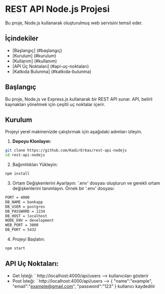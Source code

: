 # REST API Node.js Projesi
Bu proje, Node.js kullanarak oluşturulmuş web servisini temsil eder.
## İçindekiler
- [Başlangıç] (#başlangıç)
- [Kurulum] (#kurulum)
- [Kullanım] (#kullanım)
- [API Üç Noktaları] (#api-uç-noktaları)
- [Katkıda Bulunma] (#katkıda-bulunma)

## Başlangıç
Bu proje, Node.js ve Express.js kullanarak bir REST API sunar. API, belirli kaynakları yönetmek için çeşitli uç noktalar içerir.

## Kurulum
Projeyi yerel makinenizde çalıştırmak için aşağıdaki adımları izleyin.

1. **Depoyu Klonlayın:**
```bash
git clone https://github.com/KadirErbas/rest-api-nodejs
cd rest-api-nodejs
```
2. Bağımlılıkları Yükleyin:
```bash
npm install
```
3. Ortam Değişkenlerini Ayarlayın:
'.env' dosyası oluşturun ve gerekli ortam değişkenlerini tanımlayın. Örnek bir '.env' dosyası:
```bash
PORT = 4000
DB_NAME = bankapp
DB_USER = postgres
DB_PASSWORD = 1234
DB_HOST = localhost
NODE_ENV = development
WEB_PORT = 3000
DB_PORT = 5432
```
4. Projeyi Başlatın:
```bash
npm start
```

## API Uç Noktaları:
- Get İsteği:
` http://localhost:4000/api/users  --> kullanıcıları gösterir
- Post İsteği:
` http://localhost:4000/api/users --> 
{
    "name":"example",
    "email":"example@gmail.com",
    "password":"123"
}
kullanıcı kaydedilir
